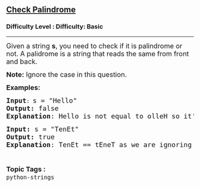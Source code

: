 <h2><a href="https://www.geeksforgeeks.org/problems/check-palindrome--141628/0">Check Palindrome</a></h2><h3>Difficulty Level : Difficulty: Basic</h3><hr><div class="problems_problem_content__Xm_eO"><p><span style="font-size: 18px;">Given a string <strong>s</strong>, you need to check if it is palindrome or not. </span><span style="font-size: 18px;">A palidrome is a string that reads the same from front and back.</span></p>
<p><span style="font-size: 18px;"><strong>Note:</strong> Ignore the case in this question.</span></p>
<p><span style="font-size: 18px;"><strong>Examples:</strong></span></p>
<pre><span style="font-size: 18px;"><strong>Input</strong></span>: <span style="font-size: 18px;">s = "Hello"
<strong>Output: </strong>false
<strong>Explanation</strong>: Hello is not equal to olleH so it's not a palindrome.</span></pre>
<pre><span style="font-size: 18px;"><strong>Input: </strong>s = "TenEt"
<strong>Output: </strong>true
<strong>Explanation</strong>: TenEt == tEneT as we are ignoring the case.</span></pre></div><br><p><span style=font-size:18px><strong>Topic Tags : </strong><br><code>python-strings</code>&nbsp;